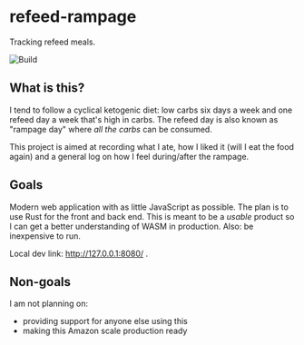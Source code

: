 # refeed-rampage

Tracking refeed meals.

![Build](https://github.com/matthewkmayer/refeed-rampage/workflows/Build/badge.svg)

## What is this?

I tend to follow a cyclical ketogenic diet: low carbs six days a week and one refeed day a week that's high in carbs. The refeed day is also known as "rampage day" where *all the carbs* can be consumed.

This project is aimed at recording what I ate, how I liked it (will I eat the food again) and a general log on how I feel during/after the rampage.

## Goals

Modern web application with as little JavaScript as possible. The plan is to use Rust for the front and back end. This is meant to be a *usable* product so I can get a better understanding of WASM in production. Also: be inexpensive to run.

Local dev link: http://127.0.0.1:8080/ .

## Non-goals

I am not planning on:

* providing support for anyone else using this
* making this Amazon scale production ready
